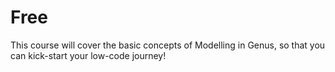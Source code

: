 # Free

This course will cover the basic concepts of Modelling in Genus, so that you can kick-start your low-code journey! 

